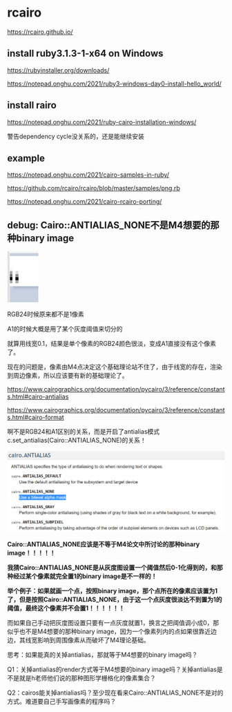 # rcairo

https://rcairo.github.io/



## install ruby3.1.3-1-x64 on Windows

https://rubyinstaller.org/downloads/

https://notepad.onghu.com/2021/ruby3-windows-day0-install-hello_world/



## install rairo

https://notepad.onghu.com/2021/ruby-cairo-installation-windows/

警告dependency cycle没关系的，还是能继续安装



## example

https://notepad.onghu.com/2021/cairo-samples-in-ruby/

https://github.com/rcairo/rcairo/blob/master/samples/png.rb

https://notepad.onghu.com/2021/cairo-rcairo-porting/



## debug: Cairo::ANTIALIAS_NONE不是M4想要的那种binary image

![image-20221215231626433](readme.assets/image-20221215231626433.png)

RGB24时候原来都不是1像素

A1的时候大概是用了某个灰度阈值来切分的

就算用线宽0.1，结果是单个像素的RGB24颜色很淡，变成A1直接没有这个像素了。

现在的问题是，像素由M4点决定这个基础理论站不住了，由于线宽的存在，渲染到周边像素，所以应该要有新的基础理论了。

https://www.cairographics.org/documentation/pycairo/3/reference/constants.html#cairo-antialias

https://www.cairographics.org/documentation/pycairo/3/reference/constants.html#cairo-format

啊不是RGB24和A1区别的关系，而是开启了antialias模式c.set_antialias(Cairo::ANTIALIAS_NONE)的关系！

![image-20221215233209924](readme.assets/image-20221215233209924.png)



**Cairo::ANTIALIAS_NONE应该是不等于M4论文中所讨论的那种binary image！！！！！**

**我猜Cairo::ANTIALIAS_NONE是从灰度图设置一个阈值然后0-1化得到的，和那种经过某个像素就完全置1的binary image是不一样的！**

**举个例子：如果就画一个点，按照binary image，那个点所在的像素应该置为1了，但是按照Cairo::ANTIALIAS_NONE，由于这一个点灰度很淡达不到置为1的阈值，最终这个像素并不会置1！！！！！！**

而如果自己手动把灰度图设置只要有一点灰度就置1，换言之把阈值调小成0，那似乎也不是M4想要的那种binary image，因为一个像素列内的点如果很靠近边边，其线宽影响到周围像素从而破坏了M4理论基础。

思考：如果能真的关掉antialias，那就等于M4想要的binary image吗？

Q1：关掉antialias的render方式等于M4想要的binary image吗？关掉antialias是不是就是h老师他们说的那种图形学栅格化的像素集合？

Q2：cairos能关掉antialias吗？至少现在看来Cairo::ANTIALIAS_NONE不是对的方式。难道要自己手写画像素的程序吗？